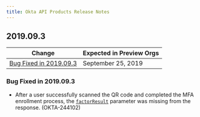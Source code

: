 ```yaml
---
title: Okta API Products Release Notes
---
```


## 2019.09.3

| Change                                                                             | Expected in Preview Orgs |
|------------------------------------------------------------------------------------|--------------------------|
| [Bug Fixed in 2019.09.3](#bug-fixed-in-2019-09-3)                                  | September 25, 2019       |

### Bug Fixed in 2019.09.3

* After a user successfully scanned the QR code and completed the MFA enrollment process, the [`factorResult`](/docs/reference/api/factors/) parameter was missing from the response. (OKTA-244102)
